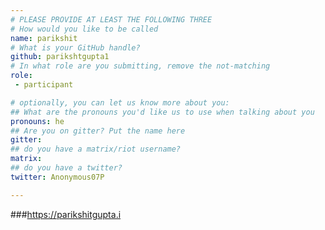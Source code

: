 ```yaml
---
# PLEASE PROVIDE AT LEAST THE FOLLOWING THREE
# How would you like to be called
name: parikshit
# What is your GitHub handle?
github: parikshtgupta1
# In what role are you submitting, remove the not-matching
role:
 - participant

# optionally, you can let us know more about you:
## What are the pronouns you'd like us to use when talking about you
pronouns: he
## Are you on gitter? Put the name here
gitter:
## do you have a matrix/riot username?
matrix:
## do you have a twitter?
twitter: Anonymous07P

---
```


###https://parikshitgupta.i
